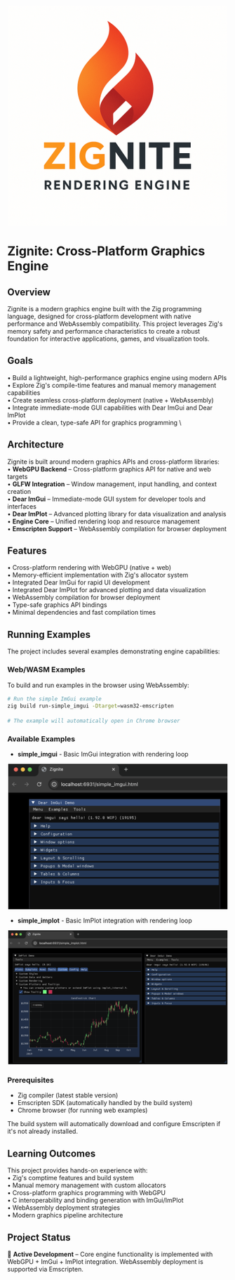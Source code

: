 <p align="center">
  <img src="logo.png" alt="Project Logo" width="500" />
</p>

# Zignite: Cross-Platform Graphics Engine

## Overview

Zignite is a modern graphics engine built with the Zig programming language, designed for cross-platform development with native performance and WebAssembly compatibility. This project leverages Zig's memory safety and performance characteristics to create a robust foundation for interactive applications, games, and visualization tools.

## Goals
• Build a lightweight, high-performance graphics engine using modern APIs \
• Explore Zig's compile-time features and manual memory management capabilities \
• Create seamless cross-platform deployment (native + WebAssembly) \
• Integrate immediate-mode GUI capabilities with Dear ImGui and Dear ImPlot \
• Provide a clean, type-safe API for graphics programming \

## Architecture 

Zignite is built around modern graphics APIs and cross-platform libraries: \
• **WebGPU Backend** – Cross-platform graphics API for native and web targets \
• **GLFW Integration** – Window management, input handling, and context creation \
• **Dear ImGui** – Immediate-mode GUI system for developer tools and interfaces \
• **Dear ImPlot** – Advanced plotting library for data visualization and analysis \
• **Engine Core** – Unified rendering loop and resource management \
• **Emscripten Support** – WebAssembly compilation for browser deployment

## Features

• Cross-platform rendering with WebGPU (native + web) \
• Memory-efficient implementation with Zig's allocator system \
• Integrated Dear ImGui for rapid UI development \
• Integrated Dear ImPlot for advanced plotting and data visualization \
• WebAssembly compilation for browser deployment \
• Type-safe graphics API bindings \
• Minimal dependencies and fast compilation times

## Running Examples

The project includes several examples demonstrating engine capabilities:

### Web/WASM Examples

To build and run examples in the browser using WebAssembly:

```bash
# Run the simple ImGui example
zig build run-simple_imgui -Dtarget=wasm32-emscripten

# The example will automatically open in Chrome browser
```

### Available Examples

- **simple_imgui** - Basic ImGui integration with rendering loop
<p align="center">
  <img src="examples/simple_imgui.png" alt="Project Logo" width="500" />
</p>

- **simple_implot** - Basic ImPlot integration with rendering loop
<p align="center">
  <img src="examples/simple_implot.png" alt="Project Logo" width="500" />
</p>

### Prerequisites

- Zig compiler (latest stable version)
- Emscripten SDK (automatically handled by the build system)
- Chrome browser (for running web examples)

The build system will automatically download and configure Emscripten if it's not already installed.

## Learning Outcomes

This project provides hands-on experience with: \
• Zig's comptime features and build system \
• Manual memory management with custom allocators \
• Cross-platform graphics programming with WebGPU \
• C interoperability and binding generation with ImGui/ImPlot \
• WebAssembly deployment strategies \
• Modern graphics pipeline architecture

## Project Status

🚧 **Active Development** – Core engine functionality is implemented with WebGPU + ImGui + ImPlot integration. WebAssembly deployment is supported via Emscripten.

